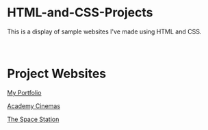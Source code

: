 # HTML-and-CSS-Projects

This is a display of sample websites I've made using HTML and CSS.
<br>
<br>
<br>
# <strong>Project Websites</strong>


<a href="https://github.com/JimBeakIt/HTML-and-CSS-Projects/blob/main/Portfolio%20Website/myportfolio.html" target="_blank">My Portfolio</a>

<a href="https://github.com/JimBeakIt/HTML-and-CSS-Projects/blob/main/bootstrap4_project/academy_cinemas.html" target="_blank">Academy Cinemas</a>

<a href="https://github.com/JimBeakIt/HTML-and-CSS-Projects/blob/main/Project/index.html" target="_blank">The Space Station</a>
